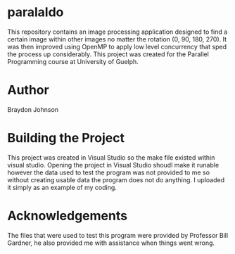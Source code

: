 # paralaldo
This repository contains an image processing application designed to find a certain image within other images no matter the rotation (0, 90, 180, 270). It was then improved using OpenMP to apply low level concurrency that sped the process up considerably. This project was created for the Parallel Programming course at University of Guelph.

# Author
Braydon Johnson

# Building the Project
This project was created in Visual Studio so the make file existed within visual studio. Opening the project in Visual Studio shoudl make it runable however the data used to test the program was not provided to me so without creating usable data the program does not do anything. I uploaded it simply as an example of my coding.

# Acknowledgements
The files that were used to test this program were provided by Professor Bill Gardner, he also provided me with assistance when things went wrong.
